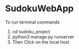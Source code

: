 # SudokuWebApp
 To run terminal commands

 1. cd sudoku_project
 2. python3 manage.py runserver
 3. Then Click on the local host
